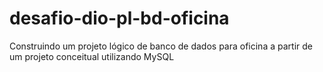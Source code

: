 # desafio-dio-pl-bd-oficina
Construindo um projeto lógico de banco de dados para oficina a partir de um projeto conceitual utilizando MySQL

